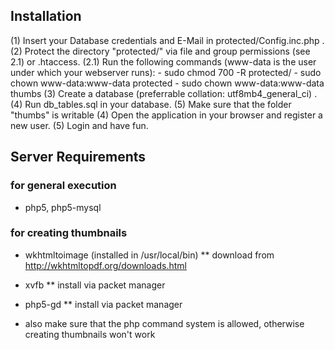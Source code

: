 ## Installation

(1) Insert your Database credentials and E-Mail in protected/Config.inc.php .
(2) Protect the directory "protected/" via file and group permissions (see 2.1) or .htaccess.
	(2.1) Run the following commands (www-data is the user under which your webserver runs):
		- sudo chmod 700 -R protected/
		- sudo chown www-data:www-data protected
		- sudo chown www-data:www-data thumbs
(3) Create a database (preferrable collation: utf8mb4_general_ci) .
(4) Run db_tables.sql in your database.
(5) Make sure that the folder "thumbs" is writable
(4) Open the application in your browser and register a new user.
(5) Login and have fun.

## Server Requirements

### for general execution
* php5, php5-mysql

### for creating thumbnails

* wkhtmltoimage (installed in /usr/local/bin)
	** download from http://wkhtmltopdf.org/downloads.html
* xvfb
	** install via packet manager
* php5-gd
	** install via packet manager

* also make sure that the php command system is allowed, otherwise creating thumbnails won't work

